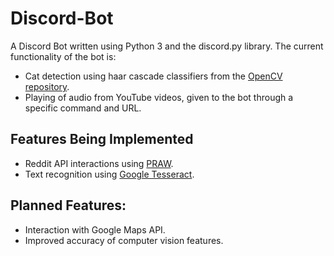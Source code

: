 # Discord-Bot
A Discord Bot written using Python 3 and the discord.py library. The current functionality of the bot is:
- Cat detection using haar cascade classifiers from the [OpenCV repository](https://github.com/opencv/opencv/tree/master/data/haarcascades).
- Playing of audio from YouTube videos, given to the bot through a specific command and URL.

## Features Being Implemented
- Reddit API interactions using [PRAW](https://praw.readthedocs.io/en/latest/).
- Text recognition using [Google Tesseract](https://pypi.org/project/pytesseract/).

## Planned Features:
- Interaction with Google Maps API.
- Improved accuracy of computer vision features.